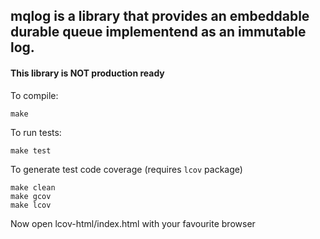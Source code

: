 ## mqlog is a library that provides an embeddable durable queue implementend as an immutable log.

#### This library is NOT production ready

To compile:

`make`

To run tests:

`make test`

To generate test code coverage (requires `lcov` package)

```
make clean
make gcov
make lcov
```
Now open lcov-html/index.html with your favourite browser
